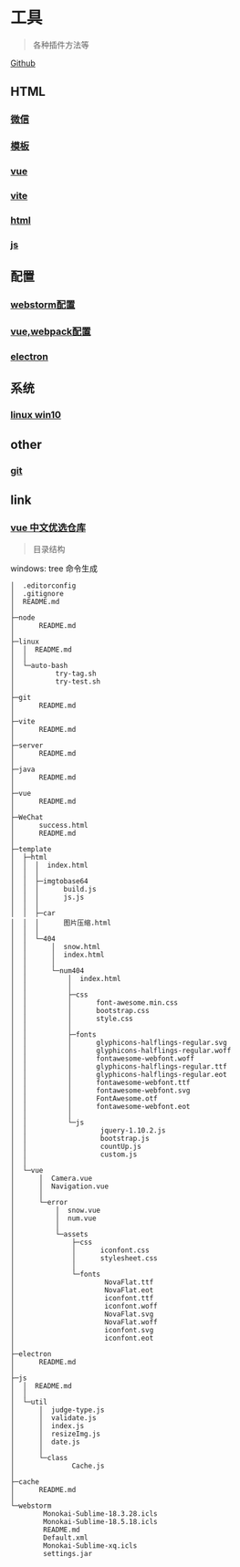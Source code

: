 # 工具

> 各种插件方法等

[Github](https://github.com/wells-x/tools)


## HTML

### [微信](./WeChat/)


### [模板](./template/)


### [vue](./vue/)


### [vite](./vite/)


### [html](./html/)


### [js](./js/)



## 配置

### [webstorm配置](./webstorm/)


### [vue,webpack配置](./vue)


### [electron](./electron/)




## 系统

### [linux win10](./linux/)



## other

### [git](./git/)



## link

### [vue 中文优选仓库](https://www.jianshu.com/p/584e46bbb873)


> 目录结构

windows: tree 命令生成

```
│  .editorconfig
│  .gitignore
│  README.md
│
├─node
│      README.md
│
├─linux
│  │  README.md
│  │
│  └─auto-bash
│          try-tag.sh
│          try-test.sh
│
├─git
│      README.md
│
├─vite
│      README.md
│
├─server
│      README.md
│
├─java
│      README.md
│
├─vue
│      README.md
│
├─WeChat
│      success.html
│      README.md
│
├─template
│  ├─html
│  │  │  index.html
│  │  │
│  │  ├─imgtobase64
│  │  │      build.js
│  │  │      js.js
│  │  │
│  │  ├─car
│  │  │      图片压缩.html
│  │  │
│  │  └─404
│  │      │  snow.html
│  │      │  index.html
│  │      │
│  │      └─num404
│  │          │  index.html
│  │          │
│  │          ├─css
│  │          │      font-awesome.min.css
│  │          │      bootstrap.css
│  │          │      style.css
│  │          │
│  │          ├─fonts
│  │          │      glyphicons-halflings-regular.svg
│  │          │      glyphicons-halflings-regular.woff
│  │          │      fontawesome-webfont.woff
│  │          │      glyphicons-halflings-regular.ttf
│  │          │      glyphicons-halflings-regular.eot
│  │          │      fontawesome-webfont.ttf
│  │          │      fontawesome-webfont.svg
│  │          │      FontAwesome.otf
│  │          │      fontawesome-webfont.eot
│  │          │
│  │          └─js
│  │                  jquery-1.10.2.js
│  │                  bootstrap.js
│  │                  countUp.js
│  │                  custom.js
│  │
│  └─vue
│      │  Camera.vue
│      │  Navigation.vue
│      │
│      └─error
│          │  snow.vue
│          │  num.vue
│          │
│          └─assets
│              ├─css
│              │      iconfont.css
│              │      stylesheet.css
│              │
│              └─fonts
│                      NovaFlat.ttf
│                      NovaFlat.eot
│                      iconfont.ttf
│                      iconfont.woff
│                      NovaFlat.svg
│                      NovaFlat.woff
│                      iconfont.svg
│                      iconfont.eot
│
├─electron
│      README.md
│
├─js
│  │  README.md
│  │
│  └─util
│      │  judge-type.js
│      │  validate.js
│      │  index.js
│      │  resizeImg.js
│      │  date.js
│      │
│      └─class
│              Cache.js
│
├─cache
│      README.md
│
└─webstorm
        Monokai-Sublime-18.3.28.icls
        Monokai-Sublime-18.5.18.icls
        README.md
        Default.xml
        Monokai-Sublime-xq.icls
        settings.jar

```
